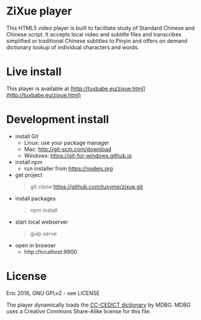 
ZiXue player
============
This HTML5 video player is built to facilitate study of Standard Chinese and Chinese script. It accepts local
video and subtitle files and transcribes simplified or traditional Chinese subtitles to Pinyin and offers on
demand dictionary lookup of individual characters and words.

Live install
============
This player is available at [http://tuxbabe.eu/zixue.html](http://tuxbabe.eu/zixue.html)

Development install
===================
* install Git
  * Linux: use your package manager
  * Mac: http://git-scm.com/download
  * Windows: https://git-for-windows.github.io
* install npm
  * run installer from https://nodejs.org
* get project
  > git clone https://github.com/tuxyme/zixue.git
* install packages
  > npm install
* start local webserver
  > gulp serve
* open in browser
  * http://localhost:9900

License
=======
Eric 2016, GNU GPLv2 - see LICENSE 

The player dynamically loads the
[CC-CEDICT dictionary](https://www.mdbg.net/chindict/chindict.php?page=cedict) by MDBG. 
MDBG uses a Creative Commons Share-Alike license for this file.

